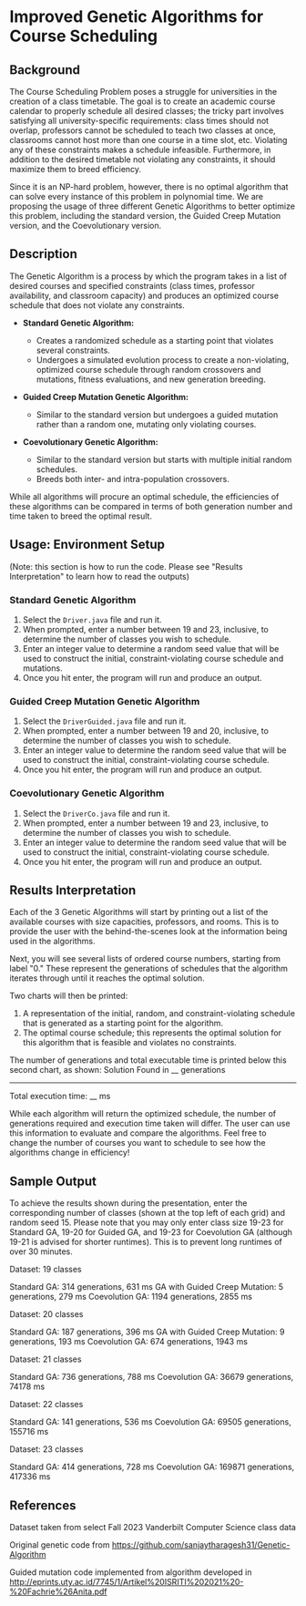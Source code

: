 # Improved Genetic Algorithms for Course Scheduling

## Background
The Course Scheduling Problem poses a struggle for universities in the creation of a class timetable. The goal is to create an academic course calendar to properly schedule all desired classes; the tricky part involves satisfying all university-specific requirements: class times should not overlap, professors cannot be scheduled to teach two classes at once, classrooms cannot host more than one course in a time slot, etc. Violating any of these constraints makes a schedule infeasible. Furthermore, in addition to the desired timetable not violating any constraints, it should maximize them to breed efficiency.

Since it is an NP-hard problem, however, there is no optimal algorithm that can solve every instance of this problem in polynomial time. We are proposing the usage of three different Genetic Algorithms to better optimize this problem, including the standard version, the Guided Creep Mutation version, and the Coevolutionary version.

## Description
The Genetic Algorithm is a process by which the program takes in a list of desired courses and specified constraints (class times, professor availability, and classroom capacity) and produces an optimized course schedule that does not violate any constraints.

- **Standard Genetic Algorithm:** 
  - Creates a randomized schedule as a starting point that violates several constraints.
  - Undergoes a simulated evolution process to create a non-violating, optimized course schedule through random crossovers and mutations, fitness evaluations, and new generation breeding.

- **Guided Creep Mutation Genetic Algorithm:**
  - Similar to the standard version but undergoes a guided mutation rather than a random one, mutating only violating courses.

- **Coevolutionary Genetic Algorithm:**
  - Similar to the standard version but starts with multiple initial random schedules.
  - Breeds both inter- and intra-population crossovers.

While all algorithms will procure an optimal schedule, the efficiencies of these algorithms can be compared in terms of both generation number and time taken to breed the optimal result.

## Usage: Environment Setup
(Note: this section is how to run the code. Please see "Results Interpretation" to learn how to read the outputs)

### Standard Genetic Algorithm
1. Select the `Driver.java` file and run it.
2. When prompted, enter a number between 19 and 23, inclusive, to determine the number of classes you wish to schedule.
3. Enter an integer value to determine a random seed value that will be used to construct the initial, constraint-violating course schedule and mutations.
4. Once you hit enter, the program will run and produce an output.

### Guided Creep Mutation Genetic Algorithm
1. Select the `DriverGuided.java` file and run it.
2. When prompted, enter a number between 19 and 20, inclusive, to determine the number of classes you wish to schedule.
3. Enter an integer value to determine the random seed value that will be used to construct the initial, constraint-violating course schedule.
4. Once you hit enter, the program will run and produce an output.

### Coevolutionary Genetic Algorithm
1. Select the `DriverCo.java` file and run it.
2. When prompted, enter a number between 19 and 23, inclusive, to determine the number of classes you wish to schedule.
3. Enter an integer value to determine the random seed value that will be used to construct the initial, constraint-violating course schedule.
4. Once you hit enter, the program will run and produce an output.

## Results Interpretation
Each of the 3 Genetic Algorithms will start by printing out a list of the available courses with size capacities, professors, and rooms. This is to provide the user with the behind-the-scenes look at the information being used in the algorithms.

Next, you will see several lists of ordered course numbers, starting from label "0." These represent the generations of schedules that the algorithm iterates through until it reaches the optimal solution.

Two charts will then be printed:
1. A representation of the initial, random, and constraint-violating schedule that is generated as a starting point for the algorithm.
2. The optimal course schedule; this represents the optimal solution for this algorithm that is feasible and violates no constraints.

The number of generations and total executable time is printed below this second chart, as shown:
	Solution Found in __ generations
- - - - - - - - - - - - - - - - - - -
  Total execution time: __ ms

While each algorithm will return the optimized schedule, the number of generations required and execution time taken will differ. The user can use this information to evaluate and compare the algorithms. Feel free to change the number of courses you want to schedule to see how the algorithms change in efficiency!

## Sample Output
To achieve the results shown during the presentation, enter the corresponding number of classes (shown at the top left of each grid) and random seed 15. Please note that you may only enter class size 19-23 for Standard GA, 19-20 for Guided GA, and 19-23 for Coevolution GA (although 19-21 is advised for shorter runtimes). This is to prevent long runtimes of over 30 minutes.

Dataset: 19 classes

  Standard GA: 314 generations, 631 ms
  GA with Guided Creep Mutation: 5 generations, 279 ms
  Coevolution GA: 1194 generations, 2855 ms

Dataset: 20 classes

  Standard GA: 187 generations, 396 ms
  GA with Guided Creep Mutation: 9 generations, 193 ms
  Coevolution GA: 674 generations, 1943 ms

Dataset: 21 classes

  Standard GA: 736 generations, 788 ms
  Coevolution GA: 36679 generations, 74178 ms

Dataset: 22 classes

  Standard GA: 141 generations, 536 ms
  Coevolution GA: 69505 generations, 155716 ms

Dataset: 23 classes

  Standard GA: 414 generations, 728 ms
  Coevolution GA: 169871 generations, 417336 ms




## References
Dataset taken from select Fall 2023 Vanderbilt Computer Science class data

Original genetic code from https://github.com/sanjaytharagesh31/Genetic-Algorithm

Guided mutation code implemented from algorithm developed in http://eprints.uty.ac.id/7745/1/Artikel%20ISRITI%202021%20-%20Fachrie%26Anita.pdf
